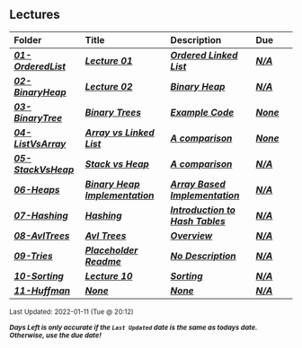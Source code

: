 ## Lectures

| Folder | Title | Description | Due |  |
|:------|:------|:------|:------|:-----:|
| ***<a href="https://github.com/rugbyprof/3013-Algorithms/tree/master/Lectures/01-OrderedList">01-OrderedList</a>*** | ***<a href="https://github.com/rugbyprof/3013-Algorithms/tree/master/Lectures/01-OrderedList"> Lecture 01 </a>*** | ***<a href="https://github.com/rugbyprof/3013-Algorithms/tree/master/Lectures/01-OrderedList"> Ordered Linked List</a>*** | ***<a href="https://github.com/rugbyprof/3013-Algorithms/tree/master/Lectures/01-OrderedList">N/A</a>*** |  |
| ***<a href="https://github.com/rugbyprof/3013-Algorithms/tree/master/Lectures/02-BinaryHeap">02-BinaryHeap</a>*** | ***<a href="https://github.com/rugbyprof/3013-Algorithms/tree/master/Lectures/02-BinaryHeap"> Lecture 02 </a>*** | ***<a href="https://github.com/rugbyprof/3013-Algorithms/tree/master/Lectures/02-BinaryHeap"> Binary Heap</a>*** | ***<a href="https://github.com/rugbyprof/3013-Algorithms/tree/master/Lectures/02-BinaryHeap">N/A</a>*** |  |
| ***<a href="https://github.com/rugbyprof/3013-Algorithms/tree/master/Lectures/03-BinaryTree">03-BinaryTree</a>*** | ***<a href="https://github.com/rugbyprof/3013-Algorithms/tree/master/Lectures/03-BinaryTree"> Binary Trees </a>*** | ***<a href="https://github.com/rugbyprof/3013-Algorithms/tree/master/Lectures/03-BinaryTree"> Example Code</a>*** | ***<a href="https://github.com/rugbyprof/3013-Algorithms/tree/master/Lectures/03-BinaryTree"> None</a>*** |  |
| ***<a href="https://github.com/rugbyprof/3013-Algorithms/tree/master/Lectures/04-ListVsArray">04-ListVsArray</a>*** | ***<a href="https://github.com/rugbyprof/3013-Algorithms/tree/master/Lectures/04-ListVsArray"> Array vs Linked List </a>*** | ***<a href="https://github.com/rugbyprof/3013-Algorithms/tree/master/Lectures/04-ListVsArray"> A comparison</a>*** | ***<a href="https://github.com/rugbyprof/3013-Algorithms/tree/master/Lectures/04-ListVsArray"> None</a>*** |  |
| ***<a href="https://github.com/rugbyprof/3013-Algorithms/tree/master/Lectures/05-StackVsHeap">05-StackVsHeap</a>*** | ***<a href="https://github.com/rugbyprof/3013-Algorithms/tree/master/Lectures/05-StackVsHeap"> Stack vs Heap </a>*** | ***<a href="https://github.com/rugbyprof/3013-Algorithms/tree/master/Lectures/05-StackVsHeap"> A comparison</a>*** | ***<a href="https://github.com/rugbyprof/3013-Algorithms/tree/master/Lectures/05-StackVsHeap">N/A</a>*** |  |
| ***<a href="https://github.com/rugbyprof/3013-Algorithms/tree/master/Lectures/06-Heaps">06-Heaps</a>*** | ***<a href="https://github.com/rugbyprof/3013-Algorithms/tree/master/Lectures/06-Heaps"> Binary Heap Implementation </a>*** | ***<a href="https://github.com/rugbyprof/3013-Algorithms/tree/master/Lectures/06-Heaps"> Array Based Implementation</a>*** | ***<a href="https://github.com/rugbyprof/3013-Algorithms/tree/master/Lectures/06-Heaps">N/A</a>*** |  |
| ***<a href="https://github.com/rugbyprof/3013-Algorithms/tree/master/Lectures/07-Hashing">07-Hashing</a>*** | ***<a href="https://github.com/rugbyprof/3013-Algorithms/tree/master/Lectures/07-Hashing"> Hashing </a>*** | ***<a href="https://github.com/rugbyprof/3013-Algorithms/tree/master/Lectures/07-Hashing"> Introduction to Hash Tables</a>*** | ***<a href="https://github.com/rugbyprof/3013-Algorithms/tree/master/Lectures/07-Hashing">N/A</a>*** |  |
| ***<a href="https://github.com/rugbyprof/3013-Algorithms/tree/master/Lectures/08-AvlTrees">08-AvlTrees</a>*** | ***<a href="https://github.com/rugbyprof/3013-Algorithms/tree/master/Lectures/08-AvlTrees"> Avl Trees </a>*** | ***<a href="https://github.com/rugbyprof/3013-Algorithms/tree/master/Lectures/08-AvlTrees"> Overview</a>*** | ***<a href="https://github.com/rugbyprof/3013-Algorithms/tree/master/Lectures/08-AvlTrees">N/A</a>*** |  |
| ***<a href="https://github.com/rugbyprof/3013-Algorithms/tree/master/Lectures/09-Tries">09-Tries</a>*** | ***<a href="https://github.com/rugbyprof/3013-Algorithms/tree/master/Lectures/09-Tries"> Placeholder Readme </a>*** | ***<a href="https://github.com/rugbyprof/3013-Algorithms/tree/master/Lectures/09-Tries"> No Description</a>*** | ***<a href="https://github.com/rugbyprof/3013-Algorithms/tree/master/Lectures/09-Tries">N/A</a>*** |  |
| ***<a href="https://github.com/rugbyprof/3013-Algorithms/tree/master/Lectures/10-Sorting">10-Sorting</a>*** | ***<a href="https://github.com/rugbyprof/3013-Algorithms/tree/master/Lectures/10-Sorting"> Lecture 10 </a>*** | ***<a href="https://github.com/rugbyprof/3013-Algorithms/tree/master/Lectures/10-Sorting"> Sorting</a>*** | ***<a href="https://github.com/rugbyprof/3013-Algorithms/tree/master/Lectures/10-Sorting">N/A</a>*** |  |
| ***<a href="https://github.com/rugbyprof/3013-Algorithms/tree/master/Lectures/11-Huffman">11-Huffman</a>*** | ***<a href="https://github.com/rugbyprof/3013-Algorithms/tree/master/Lectures/11-Huffman">None</a>*** | ***<a href="https://github.com/rugbyprof/3013-Algorithms/tree/master/Lectures/11-Huffman">None</a>*** | ***<a href="https://github.com/rugbyprof/3013-Algorithms/tree/master/Lectures/11-Huffman">N/A</a>*** |  |

<sup>Last Updated: 2022-01-11 (Tue @ 20:12)</sup> 

<sup>***Days Left is only accurate if the `Last Updated` date is the same as todays date. Otherwise, use the due date!***</sup> 